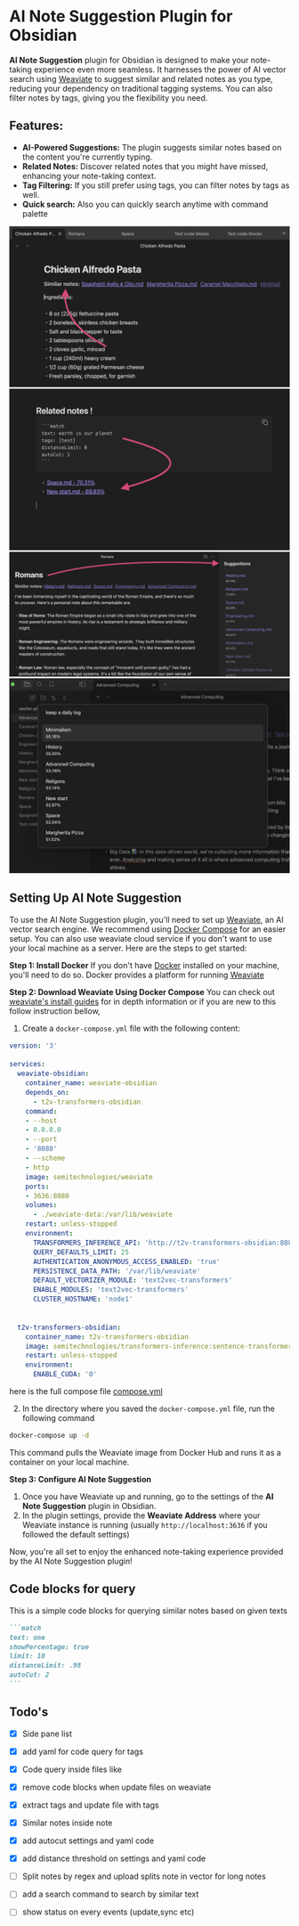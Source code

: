 # AI Note Suggestion Plugin for Obsidian

**AI Note Suggestion** plugin for Obsidian is designed to make your note-taking experience even more seamless. It harnesses the power of AI vector search using [Weaviate](https://weaviate.io/) to suggest similar and related notes as you type, reducing your dependency on traditional tagging systems. You can also filter notes by tags, giving you the flexibility you need.

## Features:
- **AI-Powered Suggestions:** The plugin suggests similar notes based on the content you're currently typing.
- **Related Notes:** Discover related notes that you might have missed, enhancing your note-taking context.
- **Tag Filtering:** If you still prefer using tags, you can filter notes by tags as well.
- **Quick search:** Also you can quickly search anytime with command palette

![](images/1.png)
![](images/2.png)
![](images/3.png)
![](images/4.png)

## Setting Up AI Note Suggestion

To use the AI Note Suggestion plugin, you'll need to set up [Weaviate](https://weaviate.io/), an AI vector search engine. We recommend using [Docker Compose](https://docs.docker.com/compose/) for an easier setup. You can also use weaviate cloud service if you don't want to use your local machine as a server. Here are the steps to get started:

**Step 1: Install Docker**
If you don't have [Docker](https://docs.docker.com/) installed on your machine, you'll need to do so. Docker provides a platform for running [Weaviate](https://weaviate.io/) 

**Step 2: Download Weaviate Using Docker Compose**
You can check out [weaviate's install guides](https://weaviate.io/developers/weaviate/installation) for in depth information or if you are new to this follow instruction bellow,

1. Create a `docker-compose.yml` file with the following content:

```yaml
version: '3'

services:
  weaviate-obsidian:
    container_name: weaviate-obsidian
    depends_on:
      - t2v-transformers-obsidian
    command:
    - --host
    - 0.0.0.0
    - --port
    - '8080'
    - --scheme
    - http
    image: semitechnologies/weaviate
    ports:
    - 3636:8080
    volumes:
      - ./weaviate-data:/var/lib/weaviate
    restart: unless-stopped
    environment:
      TRANSFORMERS_INFERENCE_API: 'http://t2v-transformers-obsidian:8080'
      QUERY_DEFAULTS_LIMIT: 25
      AUTHENTICATION_ANONYMOUS_ACCESS_ENABLED: 'true'
      PERSISTENCE_DATA_PATH: '/var/lib/weaviate'
      DEFAULT_VECTORIZER_MODULE: 'text2vec-transformers'
      ENABLE_MODULES: 'text2vec-transformers'
      CLUSTER_HOSTNAME: 'node1'


  t2v-transformers-obsidian:
    container_name: t2v-transformers-obsidian
    image: semitechnologies/transformers-inference:sentence-transformers-multi-qa-MiniLM-L6-cos-v1
    restart: unless-stopped
    environment:
      ENABLE_CUDA: '0'
```
here is the full compose file [compose.yml](https://github.com/echo-saurav/obsidian-ai-note-suggestion/blob/main/docker/compose.yml)

2. In the directory where you saved the `docker-compose.yml` file, run the following command
```bash
docker-compose up -d
```
This command pulls the Weaviate image from Docker Hub and runs it as a container on your local machine.    

**Step 3: Configure AI Note Suggestion**

1. Once you have Weaviate up and running, go to the settings of the **AI Note Suggestion** plugin in Obsidian.
2. In the plugin settings, provide the **Weaviate Address** where your Weaviate instance is running (usually `http://localhost:3636` if you followed the default settings)


Now, you're all set to enjoy the enhanced note-taking experience provided by the AI Note Suggestion plugin!

## Code blocks for query
This is a simple code blocks for querying similar notes based on given texts

  
~~~markdown
```match
text: one
showPercentage: true
limit: 10
distanceLimit: .98
autoCut: 2
```
~~~



## Todo's
- [x] Side pane list
- [x] add yaml for code query for tags 
- [x] Code query inside files like 
- [x] remove code blocks when update files on weaviate
- [x] extract tags and update file with tags
- [x] Similar notes inside note
- [x] add autocut settings and yaml code
- [x] add distance threshold on settings and yaml code
- [ ] Split notes by regex and upload splits note in vector for long notes
- [ ] add a search command to search by similar text
- [ ] show status on every events (update,sync etc)



